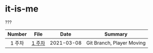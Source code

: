 # it-is-me

???

| Number |              File               |    Date    |          Summary          |
| :----: | :-----------------------------: | :--------: | :-----------------------: |
| 1 주차 | [1 주차](/doc/2021-03-08_14.md) | 2021-03-08 | Git Branch, Player Moving |
